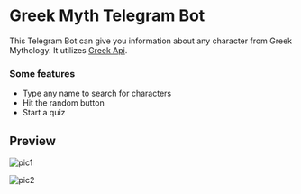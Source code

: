 # Greek Myth Telegram Bot

This Telegram Bot can give you information about any character from Greek Mythology. It utilizes [Greek Api](https://github.com/newsh/GreekAPI).

### Some features
  - Type any name to search for characters
  - Hit the random button
  - Start a quiz
 

## Preview

![pic1](https://i.imgur.com/epDQrdi.png)

![pic2](https://i.imgur.com/jHHZpiS.png)